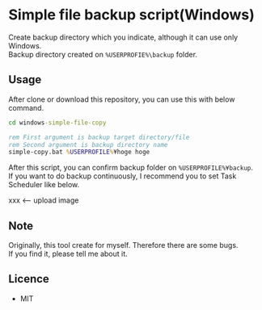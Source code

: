 # Simple file backup script(Windows)

Create backup directory which you indicate, although it can use only Windows.  
Backup directory created on `%USERPROFIE%\backup` folder. 

## Usage

After clone or download this repository, you can use this with below command.  

```bat
cd windows-simple-file-copy

rem First argument is backup target directory/file  
rem Second argument is backup directory name
simple-copy.bat %USERPROFILE%¥hoge hoge
```

After this script, you can confirm backup folder on `%USERPROFILE%¥backup`.  
If you want to do backup continuously, I recommend you to set Task Scheduler like below.  

xxx <-- upload image  

## Note

Originally, this tool create for myself.
Therefore there are some bugs.  
If you find it, please tell me about it.

## Licence 

* MIT
